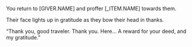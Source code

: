 You return to [GIVER.NAME] and proffer [_ITEM.NAME] towards them. 

Their face lights up in gratitude as they bow their head in thanks.

“Thank you, good traveler. Thank you. Here... A reward for your deed, and my gratitude.”